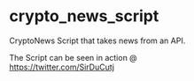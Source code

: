 # crypto_news_script
CryptoNews Script that takes news from an API.<br>


The Script can be seen in action @<br>
https://twitter.com/SirDuCutj
